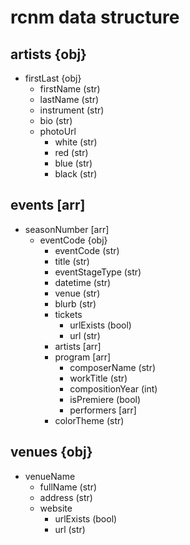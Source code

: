 # rcnm data structure

## artists {obj}

- firstLast {obj}
  - firstName (str)
  - lastName (str)
  - instrument (str)
  - bio (str)
  - photoUrl
    - white (str)
    - red (str)
    - blue (str)
    - black (str)

## events [arr]

- seasonNumber [arr]
  - eventCode {obj}
    - eventCode (str)
    - title (str)
    - eventStageType (str)
    - datetime (str)
    - venue (str)
    - blurb (str)
    - tickets
      - urlExists (bool)
      - url (str)
    - artists [arr]
    - program [arr]
      - composerName (str)
      - workTitle (str)
      - compositionYear (int)
      - isPremiere (bool)
      - performers [arr]
    - colorTheme (str)

## venues {obj}

- venueName
  - fullName (str)
  - address (str)
  - website
    - urlExists (bool)
    - url (str)
